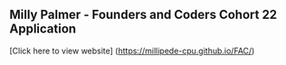## Milly Palmer - Founders and Coders Cohort 22 Application
[Click here to view website]
(https://millipede-cpu.github.io/FAC/)
